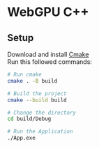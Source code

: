 <!-- Headings -->

# WebGPU C++

## Setup
Download and install [Cmake](https://cmake.org/download/) <br>
Run this followed commands:

``` bash
# Run cmake
cmake . -B build

# Build the project
cmake --build build

# Change the directory
cd build/Debug

# Run the Application
./App.exe
```
